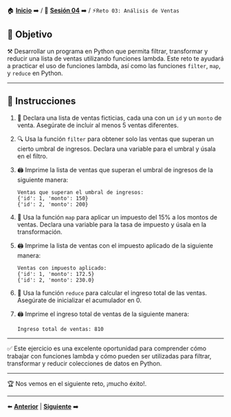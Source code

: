 🏠 [**Inicio**](../../Readme.md) ➡️ / 📖 [**Sesión 04**](../Readme.md) ➡️ / ⚡`Reto 03: Análisis de Ventas`

## 🎯 Objetivo

⚒️ Desarrollar un programa en Python que permita filtrar, transformar y reducir una lista de ventas utilizando funciones lambda. Este reto te ayudará a practicar el uso de funciones lambda, así como las funciones `filter`, `map`, y `reduce` en Python.

----

## 📝 Instrucciones

1. 💼 Declara una lista de ventas ficticias, cada una con un `id` y un `monto` de venta. Asegúrate de incluir al menos 5 ventas diferentes.
   
2. 🔍 Usa la función `filter` para obtener solo las ventas que superan un cierto umbral de ingresos. Declara una variable para el umbral y úsala en el filtro.
   
3. 🖨️ Imprime la lista de ventas que superan el umbral de ingresos de la siguiente manera:
   ```plaintext
   Ventas que superan el umbral de ingresos:
   {'id': 1, 'monto': 150}
   {'id': 2, 'monto': 200}
   ```

4. 💸 Usa la función `map` para aplicar un impuesto del 15% a los montos de ventas. Declara una variable para la tasa de impuesto y úsala en la transformación.
   
5. 🖨️ Imprime la lista de ventas con el impuesto aplicado de la siguiente manera:
   ```plaintext
   Ventas con impuesto aplicado:
   {'id': 1, 'monto': 172.5}
   {'id': 2, 'monto': 230.0}
   ```

6. 🧮 Usa la función `reduce` para calcular el ingreso total de las ventas. Asegúrate de inicializar el acumulador en 0.
   
7. 🖨️ Imprime el ingreso total de ventas de la siguiente manera:
   ```plaintext
   Ingreso total de ventas: 810
   ```

---

✅ Este ejercicio es una excelente oportunidad para comprender cómo trabajar con funciones lambda y cómo pueden ser utilizadas para filtrar, transformar y reducir colecciones de datos en Python.

---

🏆 Nos vemos en el siguiente reto, ¡mucho éxito!.

---

⬅️ [**Anterior**](../Readme.md) | [**Siguiente**](../../Sesion-05/Readme.md) ➡️